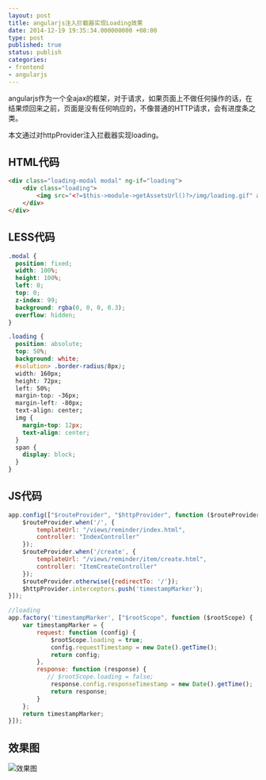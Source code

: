 ```yaml
---
layout: post
title: angularjs注入拦截器实现Loading效果
date: 2014-12-19 19:35:34.000000000 +08:00
type: post
published: true
status: publish
categories:
- frontend
- angularjs
---
```

angularjs作为一个全ajax的框架，对于请求，如果页面上不做任何操作的话，在结果烦回来之前，页面是没有任何响应的，不像普通的HTTP请求，会有进度条之类。

本文通过对httpProvider注入拦截器实现loading。
## HTML代码

```html
<div class="loading-modal modal" ng-if="loading">
    <div class="loading">
        <img src="<?=$this->module->getAssetsUrl()?>/img/loading.gif" alt=""/><span ng-bind="loading_text"></span>
    </div>
</div>
```

## LESS代码

```css
.modal {
  position: fixed;
  width: 100%;
  height: 100%;
  left: 0;
  top: 0;
  z-index: 99;
  background: rgba(0, 0, 0, 0.3);
  overflow: hidden;
}

.loading {
  position: absolute;
  top: 50%;
  background: white;
  #solution> .border-radius(8px);
  width: 160px;
  height: 72px;
  left: 50%;
  margin-top: -36px;
  margin-left: -80px;
  text-align: center;
  img {
    margin-top: 12px;
    text-align: center;
  }
  span {
    display: block;
  }
}
```

## JS代码

```javascript
app.config(["$routeProvider", "$httpProvider", function ($routeProvider, $httpProvider) {
    $routeProvider.when('/', {
        templateUrl: "/views/reminder/index.html",
        controller: "IndexController"
    });
    $routeProvider.when('/create', {
        templateUrl: "/views/reminder/item/create.html",
        controller: "ItemCreateController"
    });
    $routeProvider.otherwise({redirectTo: '/'});
    $httpProvider.interceptors.push('timestampMarker');
}]);

//loading
app.factory('timestampMarker', ["$rootScope", function ($rootScope) {
    var timestampMarker = {
        request: function (config) {
            $rootScope.loading = true;
            config.requestTimestamp = new Date().getTime();
            return config;
        },
        response: function (response) {
           // $rootScope.loading = false;
            response.config.responseTimestamp = new Date().getTime();
            return response;
        }
    };
    return timestampMarker;
}]);
```

## 效果图
![效果图](https://og5r5kasb.qnssl.com/wp-content/uploads/2014/12/C34B52AD-CEA0-4762-85A6-45B6869D757A.jpg)